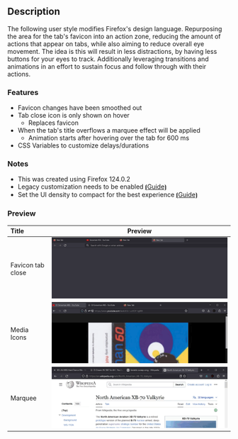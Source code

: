 ## Description

The following user style modifies Firefox's design language. Repurposing the area for the tab's favicon into an action zone, reducing the amount of actions that appear on tabs, while also aiming to reduce overall eye movement. The idea is this will result in less distractions, by having less buttons for your eyes to track. Additionally leveraging transitions and animations in an effort to sustain focus and follow through with their actions.

### Features

- Favicon changes have been smoothed out
- Tab close icon is only shown on hover
  - Replaces favicon
- When the tab's title overflows a marquee effect will be applied
  - Animation starts after hovering over the tab for 600 ms
- CSS Variables to customize delays/durations

### Notes

- This was created using Firefox 124.0.2
- Legacy customization needs to be enabled [⦗Guide⦘](./guides/enable-userstyles/enabling-userstyles)
- Set the UI density to compact for the best experience [⦗Guide⦘](./guides/compact-ui/enable-compact-ui.md)

### Preview

| Title             |                               Preview                               |
| :---------------- | :-----------------------------------------------------------------: |
| Favicon tab close | ![favicon tab close preview](./previews/tab-favicon-actions-1.gif)  |
| Media Icons       | ![media icon effects preview](./previews/tab-favicon-actions-2.gif) |
| Marquee           |   ![marquee effect preview](./previews/tab-favicon-actions-3.gif)   |
